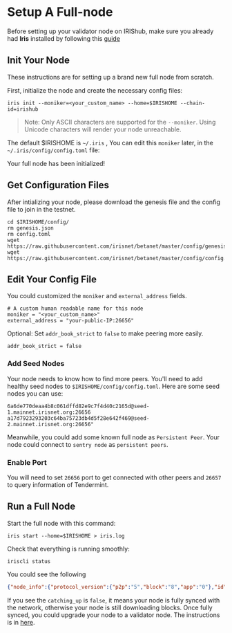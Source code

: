 # Setup A Full-node

Before setting up your validator node on IRIShub, make sure you already had **Iris** installed by following this [guide](Install-the-Software.md)

## Init Your Node

These instructions are for setting up a brand new full node from scratch.

First, initialize the node and create the necessary config files:

```
iris init --moniker=<your_custom_name> --home=$IRISHOME --chain-id=irishub
```

> Note: Only ASCII characters are supported for the `--moniker`. Using Unicode characters will render your node unreachable.

The default \$IRISHOME is `~/.iris` , You can edit this `moniker` later, in the `~/.iris/config/config.toml` file:

Your full node has been initialized!

## Get Configuration Files


After intializing your node, please download the genesis file and the config file to join in the testnet.

```
cd $IRISHOME/config/
rm genesis.json
rm config.toml
wget https://raw.githubusercontent.com/irisnet/betanet/master/config/genesis.json
wget https://raw.githubusercontent.com/irisnet/betanet/master/config/config.toml
```
## Edit Your Config File

You could customized the `moniker` and `external_address` fields. 

```
# A custom human readable name for this node
moniker = "<your_custom_name>"
external_address = "your-public-IP:26656"
```


Optional:
Set `addr_book_strict` to `false` to make peering more easily.

```
addr_book_strict = false
```


### Add Seed Nodes

Your node needs to know how to find more peers. You'll need to add healthy seed nodes to `$IRISHOME/config/config.toml`. Here are some seed nodes you can use:

```
6a6de770deaa4b8c061dffd82e9c7f4d40c2165d@seed-1.mainnet.irisnet.org:26656
a17d7923293203c64ba75723db4d5f28e642f469@seed-2.mainnet.irisnet.org:26656"
```

Meanwhile, you could add some known full node as `Persistent Peer`. Your node could connect to `sentry node` as `persistent peers`.


###  Enable Port

You will need to set `26656` port to get connected with other peers and `26657` to query information of Tendermint.

## Run a Full Node

Start the full node with this command:

```
iris start --home=$IRISHOME > iris.log
```

Check that everything is running smoothly:

```
iriscli status
```
You could see the following
```json
{"node_info":{"protocol_version":{"p2p":"5","block":"8","app":"0"},"id":"8fa36b85e98f986b70889da52b733fa925908947","listen_addr":"tcp://0.0.0.0:26656","network":"irishub","version":"0.27.3","channels":"4020212223303800","moniker":"test","other":{"tx_index":"on","rpc_address":"tcp://0.0.0.0:26657"}},"sync_info":{"latest_block_hash":"DF2F64D56863C5516586112B9A954DFB2257C65FF178267E75D85D160E5E0E2B","latest_app_hash":"","latest_block_height":"1","latest_block_time":"2019-01-23T03:42:17.268038878Z","catching_up":false},"validator_info":{"address":"7B9052D259643E5B9AF0BD481B843C89B27AACAA","pub_key":{"type":"tendermint/PubKeyEd25519","value":"Mt9WvNPDd8F4Dcq7lP+GFIhW0/K4jAt8nTq/ljut94E="},"voting_power":"100"}}
```
If you see the 	`catching_up` is `false`, it means your node is fully synced with the network, otherwise your node is still downloading blocks. Once fully synced, you could upgrade your node to a validator node. The instructions is in [here](Validator-Node.md).	
